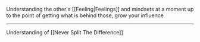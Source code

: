 Understanding the other's [[Feeling|Feelings]] and mindsets at a moment up to the point of getting what is behind those, grow your influence

---

Understanding of [[Never Split The Difference]]
